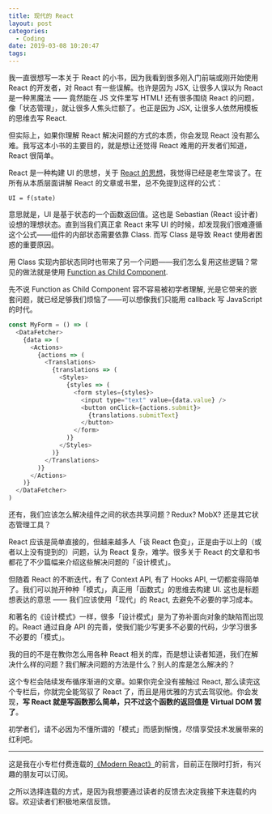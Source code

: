 ```yaml
---
title: 现代的 React
layout: post
categories:
  - Coding
date: 2019-03-08 10:20:47
tags:
---
```


我一直很想写一本关于 React 的小书，因为我看到很多刚入门前端或刚开始使用 React 的开发者，对 React 有一些误解。也许是因为 JSX, 让很多人误以为 React 是一种黑魔法 —— 竟然能在 JS 文件里写 HTML! 还有很多围绕 React 的问题，像「状态管理」，就让很多人焦头烂额了。也正是因为 JSX, 让很多人依然用模板的思维去写 React.

但实际上，如果你理解 React 解决问题的方式的本质，你会发现 React 没有那么难。我写这本小书的主要目的，就是想让还觉得 React 难用的开发者们知道，React 很简单。

React 是一种构建 UI 的思想，关于 [React 的思想](https://github.com/reactjs/react-basic)，我觉得已经是老生常谈了。在所有从本质层面讲解 React 的文章或书里，总不免提到这样的公式：

```
UI = f(state)
```

意思就是，UI 是基于状态的一个函数返回值。这也是 Sebastian (React 设计者) 设想的理想状态。直到当我们真正拿 React 来写 UI 的时候，却发现我们很难遵循这个公式——组件的内部状态需要依靠 Class. 而写 Class 是导致 React 使用者困惑的重要原因。

用 Class 实现内部状态同时也带来了另一个问题——我们怎么复用这些逻辑？常见的做法就是使用 [Function as Child Component](https://medium.com/merrickchristensen/function-as-child-components-5f3920a9ace9).

先不说 Function as Child Component 容不容易被初学者理解, 光是它带来的嵌套问题，就已经足够我们烦恼了——可以想像我们只能用 callback 写 JavaScript 的时代。

```js
const MyForm = () => (
  <DataFetcher>
    {data => (
      <Actions>
        {actions => (
          <Translations>
            {translations => (
              <Styles>
                {styles => (
                  <form styles={styles}>
                    <input type="text" value={data.value} />
                    <button onClick={actions.submit}>
                      {translations.submitText}
                    </button>
                  </form>
                )}
              </Styles>
            )}
          </Translations>
        )}
      </Actions>
    )}
  </DataFetcher>
)
```

还有，我们应该怎么解决组件之间的状态共享问题？Redux? MobX? 还是其它状态管理工具？

React 应该是简单直接的，但越来越多人「谈 React 色变」，正是由于以上的（或者以上没有提到的）问题，认为 React 复杂，难学。很多关于 React 的文章和书都花了不少篇幅来介绍这些解决问题的「设计模式」。

但随着 React 的不断迭代，有了 Context API, 有了 Hooks API, 一切都变得简单了。我们可以抛开种种「模式」，真正用「函数式」的思维去构建 UI. 这也是标题想表达的意思 —— 我们应该使用「现代」的 React, 去避免不必要的学习成本。

和著名的《设计模式》一样，很多「设计模式」是为了弥补面向对象的缺陷而出现的。React 通过自身 API 的完善，使我们能少写更多不必要的代码，少学习很多不必要的「模式」。

我的目的不是在教你怎么用各种 React 相关的库，而是想让读者知道，我们在解决什么样的问题？我们解决问题的方法是什么？别人的库是怎么解决的？

这个专栏会陆续发布循序渐进的文章。如果你完全没有接触过 React, 那么读完这个专栏后，你就完全能驾驭了 React 了，而且是用优雅的方式去驾驭他。你会发现，**写 React 就是写函数那么简单，只不过这个函数的返回值是 Virtual DOM 罢了**。

初学者们，请不必因为不懂所谓的「模式」而感到惭愧，尽情享受技术发展带来的红利吧。

---

这是我在小专栏付费连载的[《Modern React》](https://xiaozhuanlan.com/modern-react)的前言，目前正在限时打折，有兴趣的朋友可以订阅。

之所以选择连载的方式，是因为我想要通过读者的反馈去决定我接下来连载的内容。欢迎读者们积极地来信反馈。